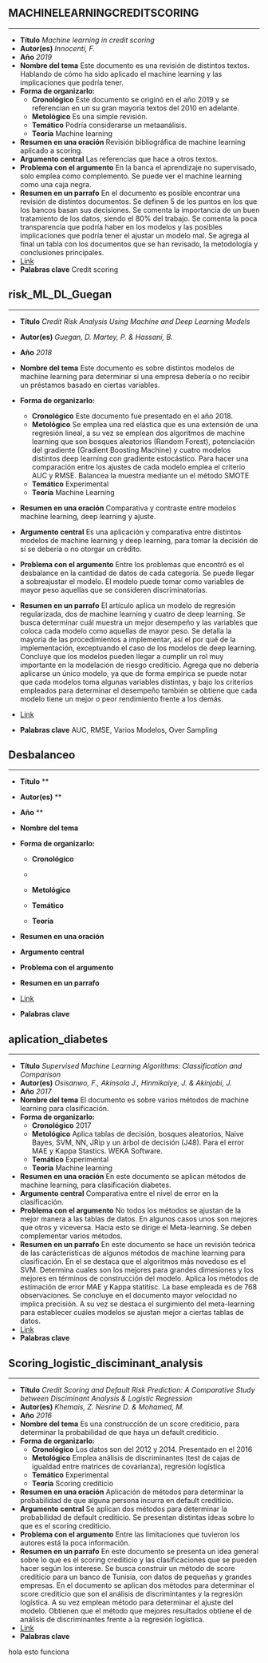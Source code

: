 <!--

Base
- **Título**
**
- **Autor(es)**
  **
- **Año**
  **
- **Nombre del tema**
  
- **Forma de organizarlo:**
  - **Cronológico**
  - 
  - **Metológico**

  - **Temático**

  - **Teoría**

- **Resumen en una oración**
  
- **Argumento central**
  
- **Problema con el argumento**
  
- **Resumen en un parrafo**
  
- [Link]()
- **Palabras clave**
  




-->







<!--Joshua -->
## MACHINELEARNINGCREDITSCORING

----------------------------

- **Título**
*Machine learning in credit scoring*
- **Autor(es)**
  *Innocenti, F.*
- **Año**
  *2019*
- **Nombre del tema**
  Este documento es una revisión de distintos textos. Hablando de cómo ha sido aplicado el machine learning y las implicaciones que podría tener. 
- **Forma de organizarlo:**
  - **Cronológico**
   Este documento se originó en el año 2019 y se referencian en un su gran mayoría textos del 2010 en adelante.
  - **Metológico**
  Es una simple revisión.
  - **Temático**
  Podría considerarse un metaanálisis.
  - **Teoría**
Machine learning
- **Resumen en una oración**
  Revisión bibliográfica de machine learning aplicado a scoring.
- **Argumento central**
  Las referencias que hace a otros textos.
- **Problema con el argumento**
  En la banca el aprendizaje no supervisado, solo emplea como complemento. Se puede ver el machine learning como una caja negra.
- **Resumen en un parrafo**
  En el documento es posible encontrar una revisión de distintos documentos. Se definen 5 de los puntos en los que los bancos basan sus decisiones. Se comenta la importancia de un buen tratamiento de los datos, siendo el 80% del trabajo. Se comenta la poca transparencia que podría haber en los modelos y las posibles implicaciones que podría tener el ajustar un modelo mal. Se agrega al final un tabla con los documentos que se han revisado, la metodología y conclusiones principales.
- [Link](https://www.researchgate.net/publication/340952983_MACHINE_LEARNING_IN_CREDIT_SCORING_Jel_classification_G21G32O33)
- **Palabras clave**
  Credit scoring



## risk_ML_DL_Guegan

---
- **Título**
*Credit Risk Analysis Using Machine and Deep Learning Models*
- **Autor(es)**
  *Guegan, D. Martey, P. & Hassani, B.*
- **Año**
  *2018*
- **Nombre del tema**
  Este documento es sobre distintos modelos de machine learning para determinar si una empresa debería o no recibir un préstamos basado en ciertas variables.
- **Forma de organizarlo:**
  - **Cronológico**
  Este documento fue presentado en el año 2018.
  - **Metológico**
  Se emplea una red elástica que es una extensión de una regresión lineal, a su vez se emplean dos algoritmos de machine learning que son bosques aleatorios (Random Forest), potenciación del gradiente (Gradient Boosting Machine) y cuatro modelos distintos deep learning con gradiente 
  estocástico.
  Para hacer una comparación entre los ajustes de cada modelo emplea el criterio AUC y RMSE.
  Balancea la muestra mediante un el método SMOTE
  - **Temático**
Experimental
  - **Teoría**
  Machine Learning

- **Resumen en una oración**
  Comparativa y contraste entre modelos machine learning, deep learning y ajuste.
- **Argumento central**
Es una aplicación y comparativa entre distintos modelos de machine learning y deep learning, para tomar la decisión de sí se debería o no otorgar un crédito.
- **Problema con el argumento**
  Entre los problemas que encontró es el desbalance en la cantidad de datos de cada categoría. Se puede llegar a sobreajustar el modelo. El modelo puede tomar como variables de mayor peso aquellas que se consideren discriminatorias.
- **Resumen en un parrafo**
  El artículo aplica un modelo de regresión regularizada, dos de machine learning y cuatro de deep learning. Se busca determinar cuál muestra un mejor desempeño y las variables que coloca cada modelo como aquellas de mayor peso. Se detalla la mayoría de las procedimientos a implementar, así el por qué de la implementación, exceptuando el caso de los modelos de deep learning. Concluye que los modelos pueden llegar a cumplir un rol muy importante en la modelación de riesgo crediticio. Agrega que no debería aplicarse un único modelo, ya que de forma empírica se puede notar que cada modelos toma algunas variables distintas, y bajo los criterios empleados para determinar el desempeño también se obtiene que cada modelo tiene un mejor o peor rendimiento frente a los demás.
- [Link](https://sci-hub.se/10.3390/risks6020038)
- **Palabras clave** AUC, RMSE, Varios Modelos, Over Sampling
  



## Desbalanceo

 ---
- **Título**
**
- **Autor(es)**
  **
- **Año**
  **
- **Nombre del tema**
  
- **Forma de organizarlo:**
  - **Cronológico**
  - 
  - **Metológico**

  - **Temático**

  - **Teoría**

- **Resumen en una oración**
  
- **Argumento central**
  
- **Problema con el argumento**
  
- **Resumen en un parrafo**
  
- [Link]()
- **Palabras clave**

## aplication_diabetes

 ---
- **Título**
*Supervised Machine Learning Algorithms: Classification and Comparison*
- **Autor(es)**
  *Osisanwo, F., Akinsola J., Hinmikaiye, J. & Akinjobi, J.*
- **Año**
  *2017*
- **Nombre del tema**
  El documento es sobre varios métodos de machine learning para clasificación.
- **Forma de organizarlo:**
  - **Cronológico**
  2017
  - **Metológico**
  Aplica tablas de decisión, bosques aleatorios, Naive Bayes, SVM, NN, JRip y un árbol de decisión (J48). Para el error MAE y Kappa Stastics. WEKA Software.
  - **Temático**
  Experimental
  - **Teoría**
  Machine learning
- **Resumen en una oración**
  En este documento se aplican métodos de machine learning, para clasificación diabetes.
- **Argumento central**
  Comparativa entre el nivel de error en la clasificación.
- **Problema con el argumento**
  No todos los métodos se ajustan de la mejor manera a las tablas de datos. En algunos casos unos son mejores que otros y viceversa. Hacia esto se dirige el Meta-learning. Se deben complementar varios métodos.
- **Resumen en un parrafo**
  En este documento se hace un revisión teórica de las carácteristicas de algunos métodos de machine learning para clasificación. En el se destaca que el algoritmos más novedoso es el SVM. Determina cuales son los mejores para grandes dimesiones y los mejores en términos de construcción del modelo. Aplica los métodos de estimación de error MAE y Kappa statitisc. La base empleada es de 768 observaciones. Se concluye en el documento mayor velocidad no implica precisión. A su vez se destaca el surgimiento del meta-learning para establecer cuáles modelos se ajustan mejor a ciertas tablas de datos. 
- [Link](https://www.researchgate.net/publication/318338750_Supervised_Machine_Learning_Algorithms_Classification_and_Comparison)
- **Palabras clave**


## Scoring_logistic_disciminant_analysis

----
- **Título**
*Credit Scoring and Default Risk Prediction: A Comparative Study between Disciminant Analysis & Logistic Regression*
- **Autor(es)**
  *Khemais, Z. Nesrine D. & Mohamed, M.*
- **Año**
  *2016*
- **Nombre del tema**
  Es una construcción de un score crediticio, para determinar la probabilidad de que haya un default crediticio.
- **Forma de organizarlo:**
  - **Cronológico**
  Los datos son del 2012 y 2014. Presentado en el 2016
  - **Metológico**
  Emplea análisis de discriminantes (test de cajas de igualdad entre matrices de covarianza), regresión logística
  - **Temático**
  Experimental
  - **Teoría**
  Scoring crediticio
- **Resumen en una oración**
  Aplicación de métodos para determinar la probabilidad de que alguna persona incurra en default crediticio.
- **Argumento central**
  Se aplican dos métodos para determinar la probabilidad de default crediticio. Se presentan distintas ideas sobre lo que es el scoring crediticio.
- **Problema con el argumento**
  Entre las limitaciones que tuvieron los autores está la poca información.
- **Resumen en un parrafo**
  En este documento se presenta un idea general sobre lo que es el scoring crediticio y las clasificaciones que se pueden hacer según los interese. Se busca construir un método de score crediticio para un banco de Tunisia, con datos de pequeñas y grandes empresas. En el documento se aplican dos métodos para determinar el score crediticio que son el análisis de discrimintantes y la regresión logística. A su vez emplean método para determinar el ajuste del modelo. Obtienen que el método que mejores resultados obtiene el de análisis de discriminantes frente a la regresión logística.
- [Link](https://www.researchgate.net/publication/299473359_Credit_Scoring_and_Default_Risk_Prediction_A_Comparative_Study_between_Discriminant_Analysis_Logistic_Regression)
- **Palabras clave**
  











<!--Daniel -->


hola esto funciona



<!--Moises -->